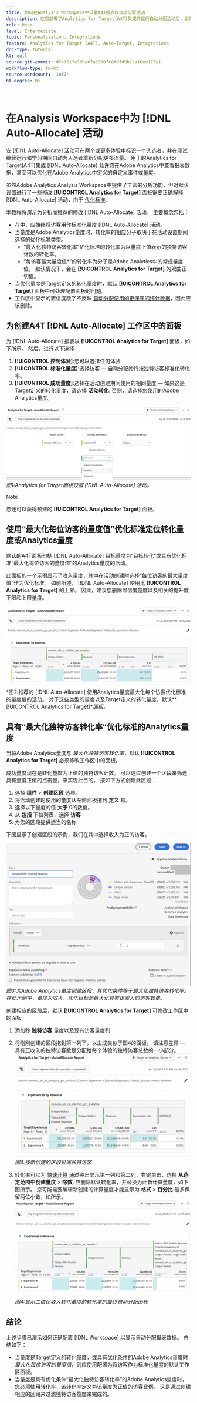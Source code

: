 ```yaml
---
title: 如何在Analysis Workspace中设置A4T报表以自动分配活动
description: 在您部署了Analytics for Target(A4T)集成并运行自动分配活动后，如何确保正确解释结果？ 请按照以下步骤在Analysis Workspace中配置A4T报表，以在运行自动分配活动时获得预期结果。
role: User
level: Intermediate
topic: Personalization, Integrations
feature: Analytics for Target (A4T), Auto-Target, Integrations
doc-type: tutorial
kt: null
source-git-commit: dfe191fe7dbe6fa1910fc0fdfd5b17a10ee175c1
workflow-type: tm+mt
source-wordcount: '1087'
ht-degree: 0%

---
```


# 在Analysis Workspace中为 [!DNL Auto-Allocate] 活动

安 [!DNL Auto-Allocate] 活动可在两个或更多体验中标识一个入选者，并在测试继续运行和学习期间自动为入选者重新分配更多流量。 用于的Analytics for Target(A4T)集成 [!DNL Auto-Allocate] 允许您在Adobe Analytics中查看报表数据，甚至可以优化在Adobe Analytics中定义的自定义事件或量度。

虽然Adobe Analytics Analysis Workspace中提供了丰富的分析功能，但对默认设置进行了一些修改 **[!UICONTROL Analytics for Target]** 面板需要正确解释 [!DNL Auto-Allocate] 活动，由于 [优化标准](https://experienceleague.adobe.com/docs/target/using/integrate/a4t/a4t-at-aa.html?lang=en#supported).

本教程将演示为分析而推荐的修改 [!DNL Auto-Allocate] 活动。 主要概念包括：

* 在中，应始终将访客用作标准化量度 [!DNL Auto-Allocate] 活动。
* 当量度是Adobe Analytics量度时，转化率的相应分子取决于在活动设置期间选择的优化标准类型。
   * “最大化独特访客转化率”优化标准的转化率为以量度正值表示的独特访客计数的转化率。
   * “每访客最大量度值*”的转化率为分子是Adobe Analytics中的常规量度值。 默认情况下，会在 **[!UICONTROL Analytics for Target]** 的双曲正切值。
* 当优化量度是Target定义的转化量度时，默认 **[!UICONTROL Analytics for Target]** 面板中可处理配置面板的问题。
* 工作区中显示的置信度数字不反映 [自动分配使用的更保守的统计数据](https://experienceleague.adobe.com/docs/target/using/activities/auto-allocate/automated-traffic-allocation.html?lang=en#section_98388996F0584E15BF3A99C57EEB7629)，因此应该删除。


## 为创建A4T [!DNL Auto-Allocate] 工作区中的面板

为 [!DNL Auto-Allocate] 报表以 **[!UICONTROL Analytics for Target]** 面板，如下所示。 然后，进行以下选择：

1. **[!UICONTROL 控制体验]**:您可以选择任何体验
2. **[!UICONTROL 标准化量度]**:选择访客 — 自动分配始终按独特访客标准化转化率。
3. **[!UICONTROL 成功量度]**:选择在活动创建期间使用的相同量度 — 如果这是Target定义的转化量度，请选择 **活动转化**. 否则，请选择您使用的Adobe Analytics量度。

![AAFigure1.png](assets/AAFigure1.png)
*图1:Analytics for Target面板设置 [!DNL Auto-Allocate] 活动。*

>[!NOTE]
>
> 您还可以获得预建的 **[!UICONTROL Analytics for Target]** 面板。

## 使用“最大化每位访客的量度值”优化标准定位转化量度或Analytics量度

默认的A4T面板句柄 [!DNL Auto-Allocate] 目标量度为“目标转化”或具有优化标准“最大化每位访客的量度值”的Analytics量度的活动。

此面板的一个示例显示了收入量度，其中在活动创建时选择“每位访客的最大量度值”作为优化标准。 如前所述， [!DNL Auto-Allocate] 使用比 **[!UICONTROL Analytics for Target]** 的上界。 因此，建议您删除置信度量度以及相关的提升度下限和上限量度。

![图2.png](assets/AAFigure2.png)
*图2:推荐的 [!DNL Auto-Allocate] 使用Analytics量度最大化每个访客优化标准的量度值的活动。 对于这些类型的量度以及Target定义的转化量度，默认&#x200B;**[!UICONTROL Analytics for Target]**面板。*


## 具有“最大化独特访客转化率”优化标准的Analytics量度

当将Adobe Analytics量度与 *最大化独特访客转化率*，默认 **[!UICONTROL Analytics for Target]** 必须修改工作区中的面板。

成功量度现在是转化量度为正值的独特访客计数。 可以通过创建一个区段来筛选具有量度正值的点击量，来实现此目的。 按如下方式创建此区段：

1. 选择 **组件** > **创建区段** 选项。
1. 将活动创建时使用的量度从左侧面板拖到 **定义** 框。
1. 选择以下量度的值 **大于** 0的数值。
1. 从 **包括** 下拉列表，选择 **访客**
1. 为您的区段提供适当的名称

下图显示了创建区段的示例，我们在其中选择收入为正的访客。

![图3.png](assets/AAFigure3.png)
*图3:为Adobe Analytics量度创建区段，其优化条件等于最大化独特访客转化率。 在此示例中，量度为收入，优化目标是最大化具有正收入的访客数量。*

创建相应的区段后，默认  **[!UICONTROL Analytics for Target]** 可修改工作区中的面板。

1. 添加秒 **独特访客** 量度以及现有访客量度列
2. 将刚刚创建的区段拖到第一列下，以生成类似于图4的面板。 请注意差异 — 具有正收入的独特访客数是分配给每个体验的独特访客总数的一小部分。
   ![图4.png](assets/AAFigure4.png)
   *图4:按新创建的区段过滤独特访客*
3. 转化率可以为 [快速计算](https://experienceleague.adobe.com/docs/analytics-learn/tutorials/components/calculated-metrics/quick-calculated-metrics-in-analysis-workspace.html?lang=en) 通过突出显示第一列和第二列，右键单击，选择 **从选定范围中创建量度** > **除数**. 应删除默认转化率，并替换为此新计算量度，如下图所示。 您可能需要编辑新创建的计算量度才能显示为 **格式** > **百分比** 最多保留两位小数，如所示。
   ![图4.png](assets/AAFigure5.png)

   *图4:显示二值化收入转化量度的转化率的最终自动分配面板*


## 结论

上述步骤已演示如何正确配置 [!DNL Workspace] 以显示自动分配报表数据。 总结如下：

* 当量度是Target定义的转化量度，或具有优化条件的Adobe Analytics量度时 *最大化每位访客的量度值*，则应使用配置为将访客作为标准化量度的默认工作区面板。
* 当量度是具有优化条件“最大化独特访客转化率”的Adobe Analytics量度时，您必须使用转化率，该转化率定义为该量度为正值的访客比例。 这是通过创建相应的区段来过滤独特访客量度来完成的。
